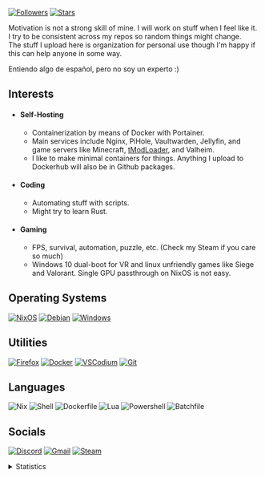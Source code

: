 [![Followers](https://img.shields.io/github/followers/PassiveLemon?labelColor=2e343e&color=BBAC16&style=for-the-badge)](https://github.com/PassiveLemon?tab=followers)
[![Stars](https://img.shields.io/github/stars/PassiveLemon?labelColor=2e343e&color=BBAC16&style=for-the-badge)](https://github.com/PassiveLemon?tab=repositories&q=&type=&language=&sort=stargazers)

Motivation is not a strong skill of mine. I will work on stuff when I feel like it. </br>
I try to be consistent across my repos so random things might change. </br>
The stuff I upload here is organization for personal use though I'm happy if this can help anyone in some way. </br>

Entiendo algo de español, pero no soy un experto :) </br>

## Interests
* #### Self-Hosting
  * Containerization by means of Docker with Portainer.
  * Main services include Nginx, PiHole, Vaultwarden, Jellyfin, and game servers like Minecraft, [tModLoader](https://github.com/PassiveLemon/tmodloader1.4-docker), and Valheim.
  * I like to make minimal containers for things. Anything I upload to Dockerhub will also be in Github packages.
* #### Coding
  * Automating stuff with scripts.
  * Might try to learn Rust.
* #### Gaming
  * FPS, survival, automation, puzzle, etc. (Check my Steam if you care so much)
  * Windows 10 dual-boot for VR and linux unfriendly games like Siege and Valorant. Single GPU passthrough on NixOS is not easy.

## Operating Systems
[![NixOS](https://img.shields.io/badge/NixOS-5277C3?logo=nixos&logoColor=fff&style=for-the-badge)](https://nixos.org/)
[![Debian](https://img.shields.io/badge/Debian-A81D33?logo=debian&logoColor=fff&style=for-the-badge)](https://www.debian.org/)
[![Windows](https://img.shields.io/badge/Windows-0078D6?logo=windows&logoColor=fff&style=for-the-badge)](https://www.microsoft.com/en-us/windows)

## Utilities
[![Firefox](https://img.shields.io/badge/Firefox-FF7139?logo=firefoxbrowser&logoColor=fff&style=for-the-badge)](https://www.mozilla.org/en-US/firefox/new/)
[![Docker](https://img.shields.io/badge/Docker-2496ED?logo=docker&logoColor=fff&style=for-the-badge)](https://www.docker.com/)
[![VSCodium](https://img.shields.io/badge/VSCodium-2F80ED?logo=vscodium&logoColor=fff&style=for-the-badge)](https://vscodium.com/)
[![Git](https://img.shields.io/badge/Git-F05032?logo=git&logoColor=fff&style=for-the-badge)](https://git-scm.com/)

## Languages
![Nix](https://img.shields.io/badge/Nix-7e7eff?logo=nixos&logoColor=fff&style=for-the-badge)
![Shell](https://img.shields.io/badge/Shell/Bash-89E051?logo=gnu-bash&logoColor=000&style=for-the-badge)
![Dockerfile](https://img.shields.io/badge/Dockerfile-384d54?logo=docker&logoColor=fff&style=for-the-badge)
![Lua](https://img.shields.io/badge/Lua-2C2D72?logo=lua&logoColor=fff&style=for-the-badge)
![Powershell](https://img.shields.io/badge/Powershell-012456?logo=powershell&logoColor=fff&style=for-the-badge)
![Batchfile](https://img.shields.io/badge/Batchfile-C1F12E?logo=windows-terminal&logoColor=000&style=for-the-badge)

## Socials
[![Discord](https://img.shields.io/badge/Discord-5865F2?logo=discord&logoColor=fff&style=for-the-badge)](https://discord.gg/5aNwbjxHeK)
[![Gmail](https://img.shields.io/badge/Gmail-EA4335?logo=gmail&logoColor=fff&style=for-the-badge)](mailto:jeremyseber@gmail.com?subject=Github)
[![Steam](https://img.shields.io/badge/Steam-000000?logo=steam&logoColor=fff&style=for-the-badge)](https://steamcommunity.com/profiles/76561198145741833)

<details>
 <summary> Statistics </summary>
  <p align=center>
   <a>
    <img align=top src="https://github-readme-stats.vercel.app/api?username=PassiveLemon&bg_color=0D1117&text_color=c9d1d9&hide_border=true&show_icons=true&icon_color=2f80ed&">
    <img align=top src="https://github-readme-stats.vercel.app/api/top-langs/?username=PassiveLemon&layout=compact&bg_color=0D1117&text_color=c9d1d9&hide_border=true&">
  </a>
 </p>
</details>
